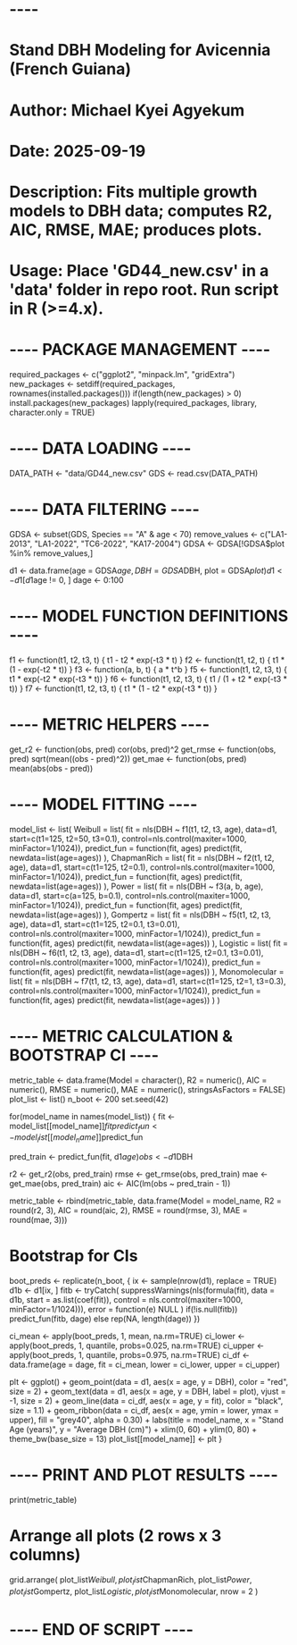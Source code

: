 
# ----
# Stand DBH Modeling for Avicennia (French Guiana)
# Author: Michael Kyei Agyekum
# Date: 2025-09-19
# Description: Fits multiple growth models to DBH data; computes R2, AIC, RMSE, MAE; produces plots.
# Usage: Place 'GD44_new.csv' in a 'data' folder in repo root. Run script in R (>=4.x).

# ---- PACKAGE MANAGEMENT ----
required_packages <- c("ggplot2", "minpack.lm", "gridExtra")
new_packages <- setdiff(required_packages, rownames(installed.packages()))
if(length(new_packages) > 0) install.packages(new_packages)
lapply(required_packages, library, character.only = TRUE)

# ---- DATA LOADING ----
DATA_PATH <- "data/GD44_new.csv"
GDS <- read.csv(DATA_PATH)

# ---- DATA FILTERING ----
GDSA <- subset(GDS, Species == "A" & age < 70)
remove_values <- c("LA1-2013", "LA1-2022", "TC6-2022", "KA17-2004")
GDSA <- GDSA[!GDSA$plot %in% remove_values,]

d1 <- data.frame(age = GDSA$age, DBH = GDSA$DBH, plot = GDSA$plot)
d1 <- d1[d1$age != 0, ]
dage <- 0:100

# ---- MODEL FUNCTION DEFINITIONS ----
f1 <- function(t1, t2, t3, t) { t1 - t2 * exp(-t3 * t) }
f2 <- function(t1, t2, t) { t1 * (1 - exp(-t2 * t)) }
f3 <- function(a, b, t) { a * t^b }
f5 <- function(t1, t2, t3, t) { t1 * exp(-t2 * exp(-t3 * t)) }
f6 <- function(t1, t2, t3, t) { t1 / (1 + t2 * exp(-t3 * t)) }
f7 <- function(t1, t2, t3, t) { t1 * (1 - t2 * exp(-t3 * t)) }

# ---- METRIC HELPERS ----
get_r2 <- function(obs, pred) cor(obs, pred)^2
get_rmse <- function(obs, pred) sqrt(mean((obs - pred)^2))
get_mae <- function(obs, pred) mean(abs(obs - pred))

# ---- MODEL FITTING ----
model_list <- list(
  Weibull = list(
    fit = nls(DBH ~ f1(t1, t2, t3, age), data=d1, start=c(t1=125, t2=50, t3=0.1),
              control=nls.control(maxiter=1000, minFactor=1/1024)),
    predict_fun = function(fit, ages) predict(fit, newdata=list(age=ages))
  ),
  ChapmanRich = list(
    fit = nls(DBH ~ f2(t1, t2, age), data=d1, start=c(t1=125, t2=0.1),
              control=nls.control(maxiter=1000, minFactor=1/1024)),
    predict_fun = function(fit, ages) predict(fit, newdata=list(age=ages))
  ),
  Power = list(
    fit = nls(DBH ~ f3(a, b, age), data=d1, start=c(a=125, b=0.1),
              control=nls.control(maxiter=1000, minFactor=1/1024)),
    predict_fun = function(fit, ages) predict(fit, newdata=list(age=ages))
  ),
  Gompertz = list(
    fit = nls(DBH ~ f5(t1, t2, t3, age), data=d1, start=c(t1=125, t2=0.1, t3=0.01),
              control=nls.control(maxiter=1000, minFactor=1/1024)),
    predict_fun = function(fit, ages) predict(fit, newdata=list(age=ages))
  ),
  Logistic = list(
    fit = nls(DBH ~ f6(t1, t2, t3, age), data=d1, start=c(t1=125, t2=0.1, t3=0.01),
              control=nls.control(maxiter=1000, minFactor=1/1024)),
    predict_fun = function(fit, ages) predict(fit, newdata=list(age=ages))
  ),
  Monomolecular = list(
    fit = nls(DBH ~ f7(t1, t2, t3, age), data=d1, start=c(t1=125, t2=1, t3=0.3),
              control=nls.control(maxiter=1000, minFactor=1/1024)),
    predict_fun = function(fit, ages) predict(fit, newdata=list(age=ages))
  )
)

# ---- METRIC CALCULATION & BOOTSTRAP CI ----
metric_table <- data.frame(Model = character(), R2 = numeric(), AIC = numeric(), RMSE = numeric(), MAE = numeric(), stringsAsFactors = FALSE)
plot_list <- list()
n_boot <- 200
set.seed(42)

for(model_name in names(model_list)) {
  fit <- model_list[[model_name]]$fit
  predict_fun <- model_list[[model_name]]$predict_fun
  
  pred_train <- predict_fun(fit, d1$age)
  obs <- d1$DBH
  
  r2 <- get_r2(obs, pred_train)
  rmse <- get_rmse(obs, pred_train)
  mae <- get_mae(obs, pred_train)
  aic <- AIC(lm(obs ~ pred_train - 1))
  
  metric_table <- rbind(metric_table, data.frame(Model = model_name, R2 = round(r2, 3), AIC = round(aic, 2), RMSE = round(rmse, 3), MAE = round(mae, 3)))
  
  # Bootstrap for CIs
  boot_preds <- replicate(n_boot, {
    ix <- sample(nrow(d1), replace = TRUE)
    d1b <- d1[ix, ]
    fitb <- tryCatch(
      suppressWarnings(nls(formula(fit), data = d1b, start = as.list(coef(fit)), control = nls.control(maxiter=1000, minFactor=1/1024))),
      error = function(e) NULL
    )
    if(!is.null(fitb)) predict_fun(fitb, dage) else rep(NA, length(dage))
  })
  
  ci_mean <- apply(boot_preds, 1, mean, na.rm=TRUE)
  ci_lower <- apply(boot_preds, 1, quantile, probs=0.025, na.rm=TRUE)
  ci_upper <- apply(boot_preds, 1, quantile, probs=0.975, na.rm=TRUE)
  ci_df <- data.frame(age = dage, fit = ci_mean, lower = ci_lower, upper = ci_upper)
  
  plt <- ggplot() +
    geom_point(data = d1, aes(x = age, y = DBH), color = "red", size = 2) +
    geom_text(data = d1, aes(x = age, y = DBH, label = plot), vjust = -1, size = 2) +
    geom_line(data = ci_df, aes(x = age, y = fit), color = "black", size = 1.1) +
    geom_ribbon(data = ci_df, aes(x = age, ymin = lower, ymax = upper), fill = "grey40", alpha = 0.30) +
    labs(title = model_name, x = "Stand Age (years)", y = "Average DBH (cm)") +
    xlim(0, 60) + ylim(0, 80) +
    theme_bw(base_size = 13)
  plot_list[[model_name]] <- plt
}

# ---- PRINT AND PLOT RESULTS ----
print(metric_table)

# Arrange all plots (2 rows x 3 columns)
grid.arrange(
  plot_list$Weibull,
  plot_list$ChapmanRich,
  plot_list$Power,
  plot_list$Gompertz,
  plot_list$Logistic,
  plot_list$Monomolecular,
  nrow = 2
)

# ---- END OF SCRIPT ----


